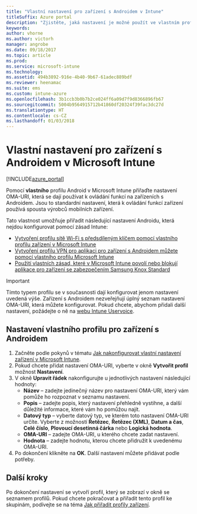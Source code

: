 ```yaml
---
title: "Vlastní nastavení pro zařízení s Androidem v Intune"
titleSuffix: Azure portal
description: "Zjistěte, jaká nastavení je možné použít ve vlastním profilu Androidu."
keywords: 
author: vhorne
ms.author: victorh
manager: angrobe
ms.date: 09/18/2017
ms.topic: article
ms.prod: 
ms.service: microsoft-intune
ms.technology: 
ms.assetid: 494b3892-916e-4b40-9b67-61adec889bdf
ms.reviewer: heenamac
ms.suite: ems
ms.custom: intune-azure
ms.openlocfilehash: 3b1ccb3b0b7b2ce024ff6a09d7f9d8366896fb67
ms.sourcegitcommit: 5004b9564915712b41860df20324f39fac3dc27d
ms.translationtype: HT
ms.contentlocale: cs-CZ
ms.lasthandoff: 01/03/2018
---
```

# <a name="custom-settings-for-android-devices-in-microsoft-intune"></a>Vlastní nastavení pro zařízení s Androidem v Microsoft Intune

[!INCLUDE[azure_portal](./includes/azure_portal.md)]

Pomocí **vlastního** profilu Android v Microsoft Intune přiřaďte nastavení OMA-URI, která se dají používat k ovládání funkcí na zařízeních s Androidem. Jsou to standardní nastavení, která k ovládání funkcí zařízení používá spousta výrobců mobilních zařízení.

Tato vlastnost umožňuje přiřadit následující nastavení Androidu, která nejdou konfigurovat pomocí zásad Intune:

- [Vytvoření profilu sítě Wi-Fi s předsdíleným klíčem pomocí vlastního profilu zařízení v Microsoft Intune](/intune/wi-fi-profile-shared-key)
- [Vytvoření profilu VPN pro aplikaci pro zařízení s Androidem můžete pomocí vlastního profilu Microsoft Intune](/intune/android-pulse-secure-per-app-vpn)
- [Použití vlastních zásad, které v Microsoft Intune povolí nebo blokují aplikace pro zařízení se zabezpečením Samsung Knox Standard](/intune/samsung-knox-apps-allow-block)

>[!IMPORTANT]
>Tímto typem profilu se v současnosti dají konfigurovat jenom nastavení uvedená výše. Zařízení s Androidem nezveřejňují úplný seznam nastavení OMA-URI, která můžete konfigurovat. Pokud chcete, abychom přidali další nastavení, požádejte o ně na [webu Intune Uservoice](https://microsoftintune.uservoice.com/forums/291681-ideas).

## <a name="custom-profile-settings-for-android-devices"></a>Nastavení vlastního profilu pro zařízení s Androidem

1. Začněte podle pokynů v tématu [Jak nakonfigurovat vlastní nastavení zařízení v Microsoft Intune](custom-settings-configure.md).
2. Pokud chcete přidat nastavení OMA-URI, vyberte v okně **Vytvořit profil** možnost **Nastavení**.
3. V okně **Upravit řádek** nakonfigurujte u jednotlivých nastavení následující hodnoty:
    - **Název** – zadejte jedinečný název pro nastavení OMA-URI, který vám pomůže ho rozpoznat v seznamu nastavení.
    - **Popis** – zadejte popis, který nastavení přehledně vystihne, a další důležité informace, které vám ho pomůžou najít.
    - **Datový typ** – vyberte datový typ, ve kterém toto nastavení OMA-URI určíte. Vyberte z možností **Řetězec**, **Řetězec (XML)**, **Datum a čas**, **Celé číslo**, **Plovoucí desetinná čárka** nebo **Logická hodnota**.
    - **OMA-URI** – zadejte OMA-URI, u kterého chcete zadat nastavení.
    - **Hodnota** – zadejte hodnotu, kterou chcete přidružit k uvedenému OMA-URI.
4. Po dokončení klikněte na **OK**. Další nastavení můžete přidávat podle potřeby.

## <a name="next-steps"></a>Další kroky

Po dokončení nastavení se vytvoří profil, který se zobrazí v okně se seznamem profilů. Pokud chcete pokračovat a přiřadit tento profil ke skupinám, podívejte se na téma [Jak přiřadit profily zařízení](device-profile-assign.md).




